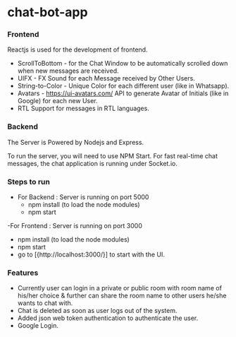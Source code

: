 # chat-bot-app

### Frontend

Reactjs is used for the development of frontend.

- ScrollToBottom - for the Chat Window to be automatically scrolled down when new messages are received.
- UIFX - FX Sound for each Message received by Other Users.
- String-to-Color - Unique Color for each different user (like in Whatsapp).
- Avatars - https://ui-avatars.com/ API to generate Avatar of Initials (like in Google) for each new User.
- RTL Support for messages in RTL languages.

### Backend

The Server is Powered by Nodejs and Express.

To run the server, you will need to use NPM Start. For fast real-time chat messages, the chat application is running under Socket.io.

### Steps to run
- For Backend : Server is running on port 5000
  - npm install (to load the node modules)
  - npm start

-For Frontend : Server is running on port 3000
  - npm install (to load the node modules)
  - npm start
  - go to [{http://localhost:3000/}] to start with the UI.
### Features
- Currently user can login in a private or public room with room name of his/her choice & further can share the room name to other users he/she wants to chat with.
- Chat is deleted as soon as user logs out of the system.
- Added json web token authentication to authenticate the user.
- Google Login.
